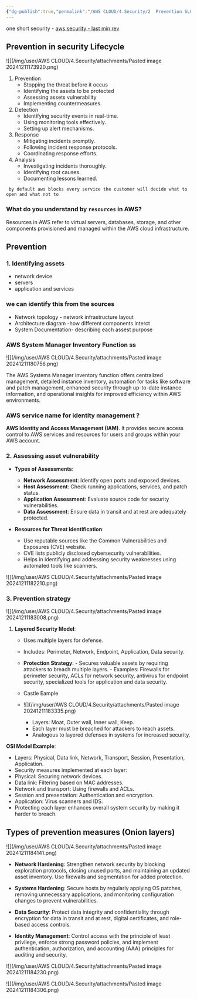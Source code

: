 ```yaml
---
{"dg-publish":true,"permalink":"/AWS CLOUD/4.Security/2  Prevention SLC/","created":"2024-12-11T17:36:55.708+05:30"}
---
```


one short security - [aws security - last min rev](../aws%20security%20-%20last%20min%20rev.md)
## Prevention in security Lifecycle

![](/img/user/AWS CLOUD/4.Security/attachments/Pasted image 20241211173920.png)

1. Prevention
	- Stopping the threat before it occus
	- Identifying the assets to be protected
	- Assessing assets vulnerability
	- Implementing countermeasures
2. Detection
	-  Identifying security events in real-time.
	- Using monitoring tools effectively.
	- Setting up alert mechanisms. 
3. Response
    - Mitigating incidents promptly.
    - Following incident response protocols.
    - Coordinating response efforts.
4.  Analysis
    - Investigating incidents thoroughly.
    - Identifying root causes.
    - Documenting lessons learned.


` by default aws blocks every service the customer will decide what to open and what not to`

###  What do you understand by `resources` in AWS?
Resources in AWS refer to virtual servers, databases, storage, and other components provisioned and managed within the AWS cloud infrastructure.

## Prevention

### 1. Identifying assets
- network device
- servers
- application and services

### we can identify this from the sources 
- Network topology - network infrastructure layout
- Architecture diagram -how different components interct
- System Documentation- describing each assest purpose


### AWS System Manager Inventory Function ss

![](/img/user/AWS CLOUD/4.Security/attachments/Pasted image 20241211180756.png)

The AWS Systems Manager inventory function offers centralized management, detailed instance inventory, automation for tasks like software and patch management, enhanced security through up-to-date instance information, and operational insights for improved efficiency within AWS environments.

### AWS service name for identity management ?
 **AWS Identity and Access Management (IAM)**. It provides secure access control to AWS services and resources for users and groups within your AWS account.

### 2. Assessing asset vulnerability
- **Types of Assessments**:
    - **Network Assessment**: Identify open ports and exposed devices.
    - **Host Assessment**: Check running applications, services, and patch status.
    - **Application Assessment**: Evaluate source code for security vulnerabilities.
    - **Data Assessment**: Ensure data in transit and at rest are adequately protected.

- **Resources for Threat Identification**:
	- Use reputable sources like the Common Vulnerabilities and Exposures (CVE) website.
	- CVE lists publicly disclosed cybersecurity vulnerabilities.
	- Helps in identifying and addressing security weaknesses using automated tools like scanners.

![](/img/user/AWS CLOUD/4.Security/attachments/Pasted image 20241211182210.png)

### 3. Prevention strategy

![](/img/user/AWS CLOUD/4.Security/attachments/Pasted image 20241211183008.png)
1. **Layered Security Model**:
	  - Uses multiple layers for defense.
	  - Includes: Perimeter, Network, Endpoint, Application, Data security.

	- **Protection Strategy**:
		  - Secures valuable assets by requiring attackers to breach multiple layers.
		  - Examples: Firewalls for perimeter security, ACLs for network security, antivirus for endpoint security, specialized tools for application and data security.

	- Castle Eample
	- ![](/img/user/AWS CLOUD/4.Security/attachments/Pasted image 20241211183335.png)
		- Layers: Moat, Outer wall, Inner wall, Keep.
		- Each layer must be breached for attackers to reach assets.
		- Analogous to layered defenses in systems for increased security.

**OSI Model Example**:
- Layers: Physical, Data link, Network, Transport, Session, Presentation, Application.
- Security measures implemented at each layer:
- Physical: Securing network devices.
- Data link: Filtering based on MAC addresses.
- Network and transport: Using firewalls and ACLs.
- Session and presentation: Authentication and encryption.
- Application: Virus scanners and IDS.
- Protecting each layer enhances overall system security by making it harder to breach.




## Types of prevention measures (Onion layers)
![](/img/user/AWS CLOUD/4.Security/attachments/Pasted image 20241211184141.png)

- **Network Hardening**: Strengthen network security by blocking exploration protocols, closing unused ports, and maintaining an updated asset inventory. Use firewalls and segmentation for added protection.
    
- **Systems Hardening**: Secure hosts by regularly applying OS patches, removing unnecessary applications, and monitoring configuration changes to prevent vulnerabilities.
    
- **Data Security**: Protect data integrity and confidentiality through encryption for data in transit and at rest, digital certificates, and role-based access controls.
    
- **Identity Management**: Control access with the principle of least privilege, enforce strong password policies, and implement authentication, authorization, and accounting (AAA) principles for auditing and security.


![](/img/user/AWS CLOUD/4.Security/attachments/Pasted image 20241211184230.png)

![](/img/user/AWS CLOUD/4.Security/attachments/Pasted image 20241211184306.png)

